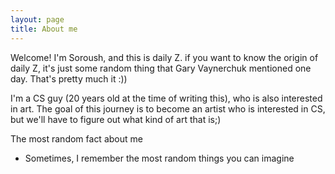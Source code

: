 ```yaml
---
layout: page
title: About me
---
```


Welcome! I'm Soroush, and this is daily Z. if you want to know the origin of daily Z, it's just some random thing that Gary Vaynerchuk mentioned one day. That's pretty much it :))

I'm a CS guy (20 years old at the time of writing this), who is also interested in art. The goal of this journey is to become an artist who is interested in CS, but we'll have to figure out what kind of art that is;)

The most random fact about me
- Sometimes, I remember the most random things you can imagine

